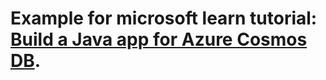 
# Example for microsoft learn tutorial:   [Build a Java app for Azure Cosmos DB](https://docs.microsoft.com/en-us/learn/modules/build-cosmos-db-java-app/1-introduction).

